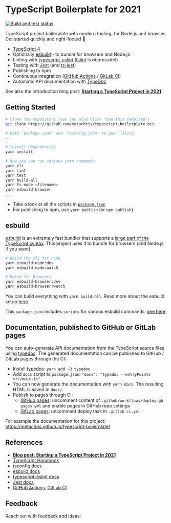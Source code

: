 # TypeScript Boilerplate for 2021

[![Build and test status](https://github.com/metachris/typescript-boilerplate/workflows/Lint%20and%20test/badge.svg)](https://github.com/metachris/micropython-ctl/actions?query=workflow%3A%22Build+and+test%22)

TypeScript project boilerplate with modern tooling, for Node.js and browser. Get started quickly and right-footed 🚀

- [TypeScript 4](https://www.typescriptlang.org/)
- Optionally [esbuild](https://esbuild.github.io/) - to bundle for browsers and Node.js
- Linting with [typescript-eslint](https://github.com/typescript-eslint/typescript-eslint) ([tslint](https://palantir.github.io/tslint/) is deprecated)
- Testing with [Jest](https://jestjs.io/docs/getting-started) (and [ts-jest](https://www.npmjs.com/package/ts-jest))
- Publishing to npm
- Continuous integration ([GitHub Actions](https://docs.github.com/en/actions) / [GitLab CI](https://docs.gitlab.com/ee/ci/))
- Automatic API documentation with [TypeDoc](https://typedoc.org/guides/doccomments/)

See also the introduction blog post: **[Starting a TypeScript Project in 2021](https://www.metachris.com/2021/03/bootstrapping-a-typescript-node.js-project/)**.

## Getting Started

```bash
# Clone the repository (you can also click "Use this template")
git clone https://github.com/metachris/typescript-boilerplate.git

# Edit `package.json` and `tsconfig.json` to your liking
...

# Install dependencies
yarn install

# Now you can run various yarn commands:
yarn cli
yarn lint
yarn test
yarn build-all
yarn ts-node <filename>
yarn esbuild-browser
...
```

- Take a look at all the scripts in [`package.json`](https://github.com/metachris/typescript-boilerplate/blob/master/package.json)
- For publishing to npm, use `yarn publish` (or `npm publish`)

## esbuild

[esbuild](https://esbuild.github.io/) is an extremely fast bundler that supports a [large part of the TypeScript syntax](https://esbuild.github.io/content-types/#typescript). This project uses it to bundle for browsers (and Node.js if you want).

```bash
# Build the cli for node
yarn esbuild-node:dev
yarn esbuild-node:watch

# Build for browsers
yarn esbuild-browser:dev
yarn esbuild-browser:watch
```

You can build everything with `yarn build-all`. Read more about the esbuild setup [here](https://www.metachris.com/2021/04/starting-a-typescript-project-in-2021/#esbuild).

This `package.json` includes `scripts` for various esbuild commands: [see here](https://github.com/metachris/typescript-boilerplate/blob/master/package.json#L23)

## Documentation, published to GitHub or GitLab pages

You can auto-generate API documentation from the TyoeScript source files using [typedoc](https://typedoc.org/guides/doccomments/). The generated documentation can be published to GitHub / GitLab pages through the CI:

- Install [typedoc](https://typedoc.org/guides/doccomments/): `yarn add -D typedoc`
- Add `docs` script to `package.json`: `"docs": "typedoc --entryPoints src/main.ts"`
- You can now generate the documentation with `yarn docs`. The resulting HTML is saved in `docs/`.
- Publish to pages through CI:
  - [GitHub pages](https://pages.github.com/): uncomment content of `.github/workflows/deploy-gh-pages.yml` and enable pages in GitHub repo settings
  - [GitLab pages](https://docs.gitlab.com/ee/user/project/pages/): uncomment deploy task in `.gitlab-ci.yml`

For example the documentation for this project: https://metachris.github.io/typescript-boilerplate/

## References

- **[Blog post: Starting a TypeScript Project in 2021](https://www.metachris.com/2021/03/bootstrapping-a-typescript-node.js-project/)**
- [TypeScript Handbook](https://www.typescriptlang.org/docs/handbook/intro.html)
- [tsconfig docs](https://www.typescriptlang.org/tsconfig)
- [esbuild docs](https://esbuild.github.io/)
- [typescript-eslint docs](https://github.com/typescript-eslint/typescript-eslint/blob/master/docs/getting-started/linting/README.md)
- [Jest docs](https://jestjs.io/docs/getting-started)
- [GitHub Actions](https://docs.github.com/en/actions), [GitLab CI](https://docs.gitlab.com/ee/ci/)

## Feedback

Reach out with feedback and ideas:
